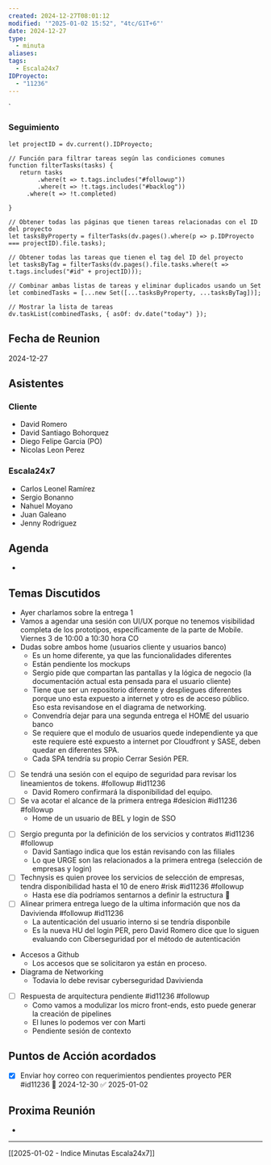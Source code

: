 ```yaml
---
created: 2024-12-27T08:01:12
modified: '"2025-01-02 15:52", "4tc/G1T+6"'
date: 2024-12-27
type:
  - minuta
aliases: 
tags:
  - Escala24x7
IDProyecto:
  - "11236"
---
```


`

### Seguimiento

```dataviewjs
let projectID = dv.current().IDProyecto;

// Función para filtrar tareas según las condiciones comunes
function filterTasks(tasks) {
   return tasks
        .where(t => t.tags.includes("#followup"))
        .where(t => !t.tags.includes("#backlog"))
     .where(t => !t.completed)
        
}

// Obtener todas las páginas que tienen tareas relacionadas con el ID del proyecto
let tasksByProperty = filterTasks(dv.pages().where(p => p.IDProyecto === projectID).file.tasks);

// Obtener todas las tareas que tienen el tag del ID del proyecto
let tasksByTag = filterTasks(dv.pages().file.tasks.where(t => t.tags.includes("#id" + projectID)));

// Combinar ambas listas de tareas y eliminar duplicados usando un Set
let combinedTasks = [...new Set([...tasksByProperty, ...tasksByTag])];

// Mostrar la lista de tareas
dv.taskList(combinedTasks, { asOf: dv.date("today") });
 ```
## Fecha de Reunion
2024-12-27

## Asistentes

### Cliente
* David Romero
* David Santiago Bohorquez
* Diego Felipe Garcia (PO)
* Nicolas Leon Perez
### Escala24x7
- Carlos Leonel Ramírez
-  Sergio Bonanno
- Nahuel Moyano
- Juan Galeano
- Jenny Rodriguez

## Agenda
* 
## Temas Discutidos
* Ayer charlamos sobre la entrega 1
* Vamos a agendar una sesión con UI/UX porque no tenemos visibilidad completa de los prototipos, específicamente de la parte de Mobile. Viernes 3 de 10:00 a 10:30 hora CO
* Dudas sobre ambos home (usuarios cliente  y usuarios banco)
	* Es un home diferente, ya que las funcionalidades diferentes
	* Están pendiente los mockups
	* Sergio pide que compartan las pantallas y la lógica de negocio (la documentación actual esta pensada para el usuario cliente)
	* Tiene que ser un repositorio diferente y despliegues diferentes porque uno esta expuesto a internet y otro es de acceso público. Eso esta revisandose en el diagrama de networking.
	* Convendría dejar para una segunda entrega el HOME del usuario banco
	* Se requiere que el modulo de usuarios quede independiente ya que este requiere esté expuesto a internet por Cloudfront y SASE, deben quedar en diferentes SPA.
	* Cada SPA tendría su propio Cerrar Sesión PER.
* [ ] Se tendrá una sesión con el equipo de seguridad para revisar los lineamientos de tokens. #followup #id11236 
	* David Romero confirmará la disponibilidad del equipo.
* [ ] Se va acotar el alcance de la primera entrega #desicion #id11236 #followup
	* Home de un usuario de BEL y login de SSO
- [ ] Sergio pregunta por la definición de los servicios y contratos #id11236 #followup
	- David Santiago indica que los están revisando con las filiales
	- Lo que URGE son las relacionados a la primera entrega (selección de empresas y login)
- [ ] Technysis es quien provee los servicios de selección de empresas, tendra disponibilidad hasta el 10 de enero #risk #id11236 #followup
	- Hasta ese día podríamos sentarnos a definir la estructura 🚩
- [ ] Alinear primera entrega luego de la ultima información que nos da Davivienda #followup #id11236
	- La autenticación del usuario interno si se tendría disponbile
	- Es la nueva HU del login PER, pero David Romero dice que lo siguen evaluando con  Ciberseguridad por el método de autenticación
- Accesos a Github
	- Los accesos que se solicitaron ya están en proceso.
- Diagrama de Networking
	- Todavia lo debe revisar cyberseguridad Davivienda
- [ ] Respuesta de arquitectura pendiente #id11236 #followup
	- Como vamos a modulizar los micro front-ends, esto puede generar la creación de pipelines
	- El lunes lo podemos ver con Marti
	- Pendiente sesión de contexto

## Puntos de Acción acordados
- [x] Enviar hoy correo con requerimientos pendientes proyecto PER #id11236 📅 2024-12-30 ✅ 2025-01-02
## Proxima Reunión
*   

---
[[2025-01-02 - Indice Minutas Escala24x7]]

